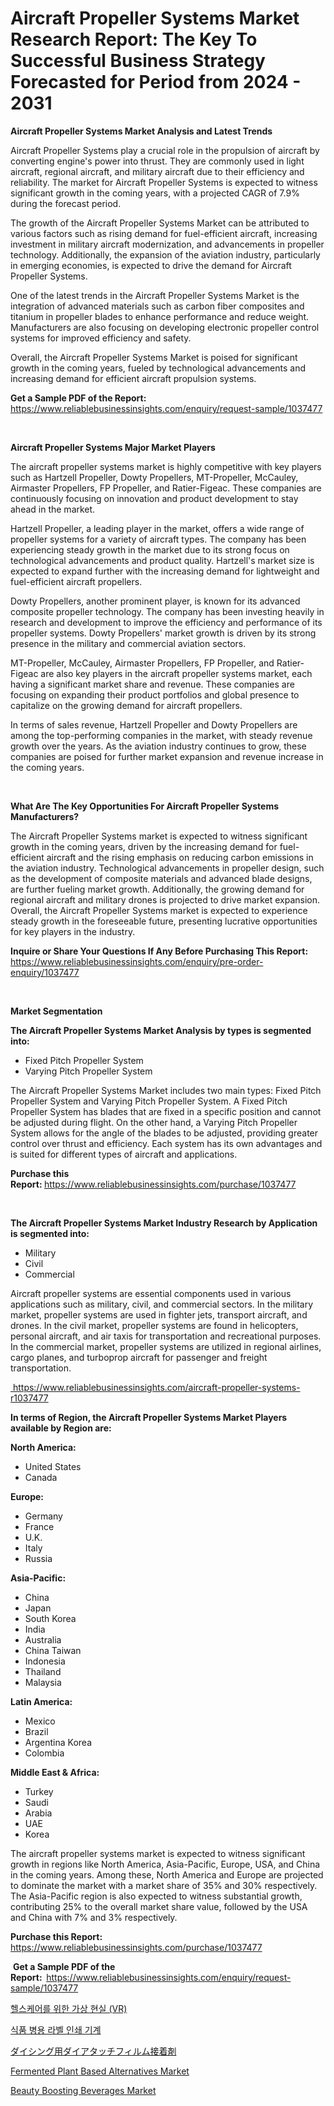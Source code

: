 <p><h1>Aircraft Propeller Systems Market Research Report: The Key To Successful Business Strategy Forecasted for Period from 2024 - 2031</h1></p><p><strong>Aircraft Propeller Systems Market Analysis and Latest Trends</strong></p>
<p><p>Aircraft Propeller Systems play a crucial role in the propulsion of aircraft by converting engine's power into thrust. They are commonly used in light aircraft, regional aircraft, and military aircraft due to their efficiency and reliability. The market for Aircraft Propeller Systems is expected to witness significant growth in the coming years, with a projected CAGR of 7.9% during the forecast period.</p><p>The growth of the Aircraft Propeller Systems Market can be attributed to various factors such as rising demand for fuel-efficient aircraft, increasing investment in military aircraft modernization, and advancements in propeller technology. Additionally, the expansion of the aviation industry, particularly in emerging economies, is expected to drive the demand for Aircraft Propeller Systems.</p><p>One of the latest trends in the Aircraft Propeller Systems Market is the integration of advanced materials such as carbon fiber composites and titanium in propeller blades to enhance performance and reduce weight. Manufacturers are also focusing on developing electronic propeller control systems for improved efficiency and safety.</p><p>Overall, the Aircraft Propeller Systems Market is poised for significant growth in the coming years, fueled by technological advancements and increasing demand for efficient aircraft propulsion systems.</p></p>
<p><strong>Get a Sample PDF of the Report:&nbsp;</strong> <a href="https://www.reliablebusinessinsights.com/enquiry/request-sample/1037477">https://www.reliablebusinessinsights.com/enquiry/request-sample/1037477</a></p>
<p>&nbsp;</p>
<p><strong>Aircraft Propeller Systems Major Market Players</strong></p>
<p><p>The aircraft propeller systems market is highly competitive with key players such as Hartzell Propeller, Dowty Propellers, MT-Propeller, McCauley, Airmaster Propellers, FP Propeller, and Ratier-Figeac. These companies are continuously focusing on innovation and product development to stay ahead in the market.</p><p>Hartzell Propeller, a leading player in the market, offers a wide range of propeller systems for a variety of aircraft types. The company has been experiencing steady growth in the market due to its strong focus on technological advancements and product quality. Hartzell's market size is expected to expand further with the increasing demand for lightweight and fuel-efficient aircraft propellers.</p><p>Dowty Propellers, another prominent player, is known for its advanced composite propeller technology. The company has been investing heavily in research and development to improve the efficiency and performance of its propeller systems. Dowty Propellers' market growth is driven by its strong presence in the military and commercial aviation sectors.</p><p>MT-Propeller, McCauley, Airmaster Propellers, FP Propeller, and Ratier-Figeac are also key players in the aircraft propeller systems market, each having a significant market share and revenue. These companies are focusing on expanding their product portfolios and global presence to capitalize on the growing demand for aircraft propellers.</p><p>In terms of sales revenue, Hartzell Propeller and Dowty Propellers are among the top-performing companies in the market, with steady revenue growth over the years. As the aviation industry continues to grow, these companies are poised for further market expansion and revenue increase in the coming years.</p></p>
<p>&nbsp;</p>
<p><strong>What Are The Key Opportunities For Aircraft Propeller Systems Manufacturers?</strong></p>
<p><p>The Aircraft Propeller Systems market is expected to witness significant growth in the coming years, driven by the increasing demand for fuel-efficient aircraft and the rising emphasis on reducing carbon emissions in the aviation industry. Technological advancements in propeller design, such as the development of composite materials and advanced blade designs, are further fueling market growth. Additionally, the growing demand for regional aircraft and military drones is projected to drive market expansion. Overall, the Aircraft Propeller Systems market is expected to experience steady growth in the foreseeable future, presenting lucrative opportunities for key players in the industry.</p></p>
<p><strong>Inquire or Share Your Questions If Any Before Purchasing This Report:</strong> <a href="https://www.reliablebusinessinsights.com/enquiry/pre-order-enquiry/1037477">https://www.reliablebusinessinsights.com/enquiry/pre-order-enquiry/1037477</a></p>
<p>&nbsp;</p>
<p><strong>Market Segmentation</strong></p>
<p><strong>The Aircraft Propeller Systems Market Analysis by types is segmented into:</strong></p>
<p><ul><li>Fixed Pitch Propeller System</li><li>Varying Pitch Propeller System</li></ul></p>
<p><p>The Aircraft Propeller Systems Market includes two main types: Fixed Pitch Propeller System and Varying Pitch Propeller System. A Fixed Pitch Propeller System has blades that are fixed in a specific position and cannot be adjusted during flight. On the other hand, a Varying Pitch Propeller System allows for the angle of the blades to be adjusted, providing greater control over thrust and efficiency. Each system has its own advantages and is suited for different types of aircraft and applications.</p></p>
<p><strong>Purchase this Report:&nbsp;</strong><a href="https://www.reliablebusinessinsights.com/purchase/1037477">https://www.reliablebusinessinsights.com/purchase/1037477</a></p>
<p>&nbsp;</p>
<p><strong>The Aircraft Propeller Systems Market Industry Research by Application is segmented into:</strong></p>
<p><ul><li>Military</li><li>Civil</li><li>Commercial</li></ul></p>
<p><p>Aircraft propeller systems are essential components used in various applications such as military, civil, and commercial sectors. In the military market, propeller systems are used in fighter jets, transport aircraft, and drones. In the civil market, propeller systems are found in helicopters, personal aircraft, and air taxis for transportation and recreational purposes. In the commercial market, propeller systems are utilized in regional airlines, cargo planes, and turboprop aircraft for passenger and freight transportation.</p></p>
<p><a href="https://www.reliablebusinessinsights.com/aircraft-propeller-systems-r1037477">&nbsp;https://www.reliablebusinessinsights.com/aircraft-propeller-systems-r1037477</a></p>
<p><strong>In terms of Region, the Aircraft Propeller Systems Market Players available by Region are:</strong></p>
<p>
    <p> <strong> North America: </strong>
        <ul>
            <li>United States</li>
            <li>Canada</li>
        </ul>
        </p> 
    <p> <strong> Europe: </strong>
        <ul>
            <li>Germany</li>
            <li>France</li>
            <li>U.K.</li>
            <li>Italy</li>
            <li>Russia</li>
        </ul>
        </p> 
    <p> <strong> Asia-Pacific: </strong>
        <ul>
            <li>China</li>
            <li>Japan</li>
            <li>South Korea</li>
            <li>India</li>
            <li>Australia</li>
            <li>China Taiwan</li>
            <li>Indonesia</li>
            <li>Thailand</li>
            <li>Malaysia</li>
        </ul>
        </p> 
    <p> <strong> Latin America: </strong>
        <ul>
            <li>Mexico</li>
            <li>Brazil</li>
            <li>Argentina Korea</li>
            <li>Colombia</li>
        </ul>
        </p> 
    <p> <strong> Middle East & Africa: </strong>
        <ul>
            <li>Turkey</li>
            <li>Saudi</li>
            <li>Arabia</li>
            <li>UAE</li>
            <li>Korea</li>
        </ul>
    </p>
    </p>
<p><p>The aircraft propeller systems market is expected to witness significant growth in regions like North America, Asia-Pacific, Europe, USA, and China in the coming years. Among these, North America and Europe are projected to dominate the market with a market share of 35% and 30% respectively. The Asia-Pacific region is also expected to witness substantial growth, contributing 25% to the overall market share value, followed by the USA and China with 7% and 3% respectively.</p></p>
<p><strong>Purchase this Report: </strong><a href="https://www.reliablebusinessinsights.com/purchase/1037477">https://www.reliablebusinessinsights.com/purchase/1037477</a></p>
<p>&nbsp;<strong>Get a Sample PDF of the Report:&nbsp;&nbsp;</strong><a href="https://www.reliablebusinessinsights.com/enquiry/request-sample/1037477">https://www.reliablebusinessinsights.com/enquiry/request-sample/1037477</a></p>
<p><strong></strong></p>
<p><p><a href="https://github.com/amuji413411/Market-Research-Report-List-1/blob/main/8821995112570.md">헬스케어를 위한 가상 현실 (VR)</a></p><p><a href="https://github.com/msujons1512/Market-Research-Report-List-1/blob/main/2254932112568.md">식품 병용 라벨 인쇄 기계</a></p><p><a href="https://github.com/ycmtqqhvk3273/Market-Research-Report-List-2/blob/main/8751319120513.md">ダイシング用ダイアタッチフィルム接着剤</a></p><p><a href="https://github.com/abdelrhmankishk22/Market-Research-Report-List-4/blob/main/fermented-plant-based-alternatives-market.md">Fermented Plant Based Alternatives Market</a></p><p><a href="https://github.com/joannagoyvaerts/Market-Research-Report-List-3/blob/main/beauty-boosting-beverages-market.md">Beauty Boosting Beverages Market</a></p></p>